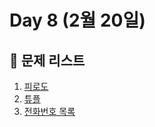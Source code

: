 # Day 8 (2월 20일)

## 📖 문제 리스트

1. [피로도](https://school.programmers.co.kr/learn/courses/30/lessons/87946)
2. [튜플](https://school.programmers.co.kr/learn/courses/30/lessons/64065)
3. [전화번호 목록](https://school.programmers.co.kr/learn/courses/30/lessons/42577)
